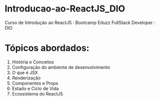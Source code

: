 # Introducao-ao-ReactJS_DIO
Curso de Introdução ao ReactJS : Bootcamp Eduzz FullStack Developer : DIO

# Tópicos abordados:
1. História e Conceitos
2. Configuração do ambiente de desenvolvimento
3. O que é JSX
4. Renderização 
5. Componentes e Props
6. Estado e Ciclo de Vida
7. Ecossistema do ReactJS
